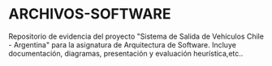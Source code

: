 # ARCHIVOS-SOFTWARE
Repositorio de evidencia del proyecto "Sistema de Salida de Vehículos Chile - Argentina" para la asignatura de Arquitectura de Software. Incluye documentación, diagramas, presentación y evaluación heurística,etc..
